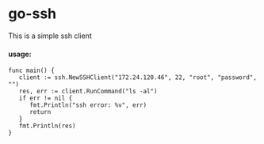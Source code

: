 # go-ssh

This is a simple ssh client

#### usage:

```
func main() {
   client := ssh.NewSSHClient("172.24.120.46", 22, "root", "password", "")
   res, err := client.RunCommand("ls -al")
   if err != nil {
      fmt.Println("ssh error: %v", err)
      return
   }
   fmt.Println(res)
}
```

